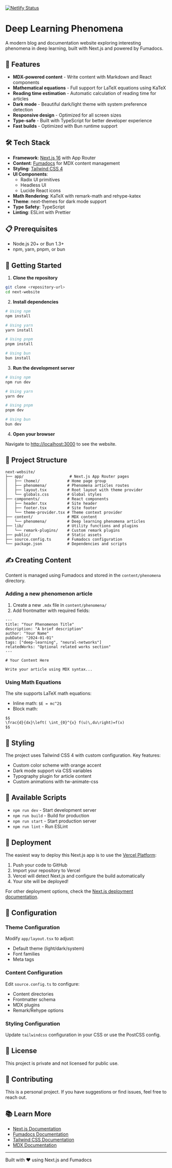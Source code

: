 [![Netlify Status](https://api.netlify.com/api/v1/badges/68ff35fe-1e37-41ca-8ab6-8e43659cb06a/deploy-status)](https://app.netlify.com/projects/dlphenomena/deploys)

# Deep Learning Phenomena

A modern blog and documentation website exploring interesting phenomena in deep learning, built with Next.js and powered by Fumadocs.

## 🚀 Features

- **MDX-powered content** - Write content with Markdown and React components
- **Mathematical equations** - Full support for LaTeX equations using KaTeX
- **Reading time estimation** - Automatic calculation of reading time for articles
- **Dark mode** - Beautiful dark/light theme with system preference detection
- **Responsive design** - Optimized for all screen sizes
- **Type-safe** - Built with TypeScript for better developer experience
- **Fast builds** - Optimized with Bun runtime support

## 🛠️ Tech Stack

- **Framework**: [Next.js 16](https://nextjs.org/) with App Router
- **Content**: [Fumadocs](https://fumadocs.vercel.app/) for MDX content management
- **Styling**: [Tailwind CSS 4](https://tailwindcss.com/)
- **UI Components**:
  - Radix UI primitives
  - Headless UI
  - Lucide React icons
- **Math Rendering**: KaTeX with remark-math and rehype-katex
- **Theme**: next-themes for dark mode support
- **Type Safety**: TypeScript
- **Linting**: ESLint with Prettier

## 📋 Prerequisites

- Node.js 20+ or Bun 1.3+
- npm, yarn, pnpm, or bun

## 🏃 Getting Started

1. **Clone the repository**

```bash
git clone <repository-url>
cd next-website
```

2. **Install dependencies**

```bash
# Using npm
npm install

# Using yarn
yarn install

# Using pnpm
pnpm install

# Using bun
bun install
```

3. **Run the development server**

```bash
# Using npm
npm run dev

# Using yarn
yarn dev

# Using pnpm
pnpm dev

# Using bun
bun dev
```

4. **Open your browser**

Navigate to [http://localhost:3000](http://localhost:3000) to see the website.

## 📁 Project Structure

```
next-website/
├── app/                    # Next.js App Router pages
│   ├── (home)/            # Home page group
│   ├── phenomena/         # Phenomena articles routes
│   ├── layout.tsx         # Root layout with theme provider
│   └── globals.css        # Global styles
├── components/            # React components
│   ├── header.tsx         # Site header
│   ├── footer.tsx         # Site footer
│   └── theme-provider.tsx # Theme context provider
├── content/               # MDX content
│   └── phenomena/         # Deep learning phenomena articles
├── lib/                   # Utility functions and plugins
│   └── remark-plugins/    # Custom remark plugins
├── public/                # Static assets
├── source.config.ts       # Fumadocs configuration
└── package.json           # Dependencies and scripts
```

## ✍️ Creating Content

Content is managed using Fumadocs and stored in the `content/phenomena` directory.

### Adding a new phenomenon article

1. Create a new `.mdx` file in `content/phenomena/`
2. Add frontmatter with required fields:

```mdx
---
title: "Your Phenomenon Title"
description: "A brief description"
author: "Your Name"
pubDate: "2024-01-01"
tags: ["deep-learning", "neural-networks"]
relatedWorks: "Optional related works section"
---

# Your Content Here

Write your article using MDX syntax...
```

### Using Math Equations

The site supports LaTeX math equations:

- Inline math: `$E = mc^2$`
- Block math:

```
$$
\frac{d}{dx}\left( \int_{0}^{x} f(u)\,du\right)=f(x)
$$
```

## 🎨 Styling

The project uses Tailwind CSS 4 with custom configuration. Key features:

- Custom color scheme with orange accent
- Dark mode support via CSS variables
- Typography plugin for article content
- Custom animations with tw-animate-css

## 🔧 Available Scripts

- `npm run dev` - Start development server
- `npm run build` - Build for production
- `npm run start` - Start production server
- `npm run lint` - Run ESLint

## 🚢 Deployment

The easiest way to deploy this Next.js app is to use the [Vercel Platform](https://vercel.com/new):

1. Push your code to GitHub
2. Import your repository to Vercel
3. Vercel will detect Next.js and configure the build automatically
4. Your site will be deployed!

For other deployment options, check the [Next.js deployment documentation](https://nextjs.org/docs/app/building-your-application/deploying).

## 🔌 Configuration

### Theme Configuration

Modify `app/layout.tsx` to adjust:

- Default theme (light/dark/system)
- Font families
- Meta tags

### Content Configuration

Edit `source.config.ts` to configure:

- Content directories
- Frontmatter schema
- MDX plugins
- Remark/Rehype options

### Styling Configuration

Update `tailwindcss` configuration in your CSS or use the PostCSS config.

## 📝 License

This project is private and not licensed for public use.

## 🤝 Contributing

This is a personal project. If you have suggestions or find issues, feel free to reach out.

## 📚 Learn More

- [Next.js Documentation](https://nextjs.org/docs)
- [Fumadocs Documentation](https://fumadocs.vercel.app/)
- [Tailwind CSS Documentation](https://tailwindcss.com/docs)
- [MDX Documentation](https://mdxjs.com/)

---

Built with ❤️ using Next.js and Fumadocs
